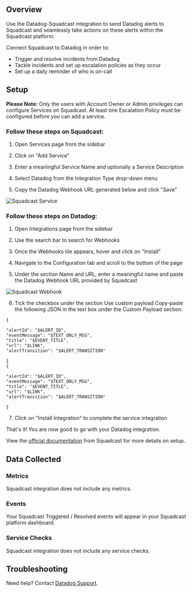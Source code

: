 ## Overview

Use the Datadog-Squadcast integration to send Datadog alerts to Squadcast and seamlessly take actions on these alerts within the Squadcast platform.

Connect Squadcast to Datadog in order to:
- Trigger and resolve incidents from Datadog
- Tackle incidents and set up escalation policies as they occur
- Set up a daily reminder of who is on-call

## Setup

**Please Note:**
Only the users with Account Owner or Admin privileges can configure Services on Squadcast.
At least one Escalation Policy must be configured before you can add a service.

### Follow these steps on Squadcast:

1. Open Services page from the sidebar

2. Click on "Add Service"

3. Enter a meaningful Service Name and optionally a Service Description

4. Select Datadog from the Integration Type drop-down menu

5. Copy the Datadog Webhook URL generated below and click "Save"

![Squadcast Service][1]

### Follow these steps on Datadog:

1. Open Integrations page from the sidebar

2. Use the search bar to search for Webhooks

3. Once the Webhooks tile appears, hover and click on "Install"

4. Navigate to the Configuration tab and scroll to the bottom of the page

5. Under the section Name and URL, enter a meaningful name and paste the Datadog Webhook URL provided by Squadcast

![Squadcast Webhook][2]

6. Tick the checkbox under the section Use custom payload
Copy-paste the following JSON in the text box under the Custom Payload section:

```
{

"alertId": "$ALERT_ID",
"eventMessage": "$TEXT_ONLY_MSG",
"title": "$EVENT_TITLE",
"url": "$LINK",
"alertTransition": "$ALERT_TRANSITION"

}
{

"alertId": "$ALERT_ID",
"eventMessage": "$TEXT_ONLY_MSG",
"title": "$EVENT_TITLE",
"url": "$LINK",
"alertTransition": "$ALERT_TRANSITION"

}
```

7. Click on "Install Integration" to complete the service integration

That's it! You are now good to go with your Datadog integration.

View the [official documentation][3] from Squadcast for more details on setup.

## Data Collected
### Metrics

Squadcast integration does not include any metrics.

### Events

Your Squadcast Triggered / Resolved events will appear in your Squadcast platform dashboard.

### Service Checks

Squadcast integration does not include any service checks.

## Troubleshooting
Need help? Contact [Datadog Support][4].

[1]: https://raw.githubusercontent.com/DataDog/integrations-extras/squadcast/squadcast/assets/images/datadog-service.png
[2]: https://raw.githubusercontent.com/DataDog/integrations-extras/squadcast/squadcast/assets/images/datadog-webhook.png
[3]: https://support.squadcast.com/docs/datadog
[4]: https://docs.datadoghq.com/help/
